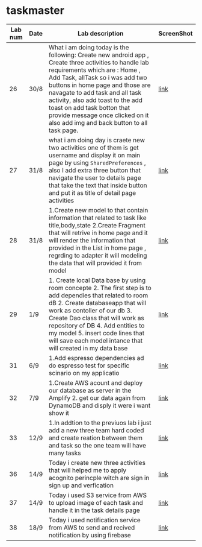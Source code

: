 # taskmaster



Lab num|Date|Lab description|ScreenShot
---|---|---|---
26|30/8|What i am doing today is the following: Create new android app , Create three activities to handle lab requirements which are : Home , Add Task, allTask so i was add two buttons in home page and those are navagate to add task and all task activity, also add toast to the add toast on add task botton that provide message once clicked on it also add img and back button to all task page.|[link](./Screenshot1.md)
27|31/8|what i am doing day is craete new two activities one of them is get username and display it on main page by using `SharedPreferences` , also I add extra three button that navigate the user to details page that take the text that inside button and put it as title of detail page activities|[link](./Screenshot2.md)
28|31/8| 1.Create new model to that contain information that related to task like title,body,state 2.Create Fragment that will retrive in home page and it will render the information that provided in the List in home page , regrding to adapter it will modeling the data that will provided it from model|[link](./Screenshot3.md)
29|1/9|1. Create local Data base by using room concepte 2. The first step is to add dependies that related to room dB 2. Create databaseapp that will work as contoller of our db 3. Create Dao class that will work as repository of DB 4. Add entities to my  model 5. insert code lines that will save each model intance that will created in my data base |[link](./Screenshot4.md)
31|6/9|1.Add espresso dependencies ad do espresso test for specific scinario on my applicatio|[link](./Screenshot4.md)|
32|7/9| 1.Create AWS acount and deploy our database as server in the Amplify 2. get our data again from DynamoDB and disply it were i want show it|[link](./Screenshot5.md)
33|12/9| 1.In addtion to the previuos lab i just add a new three team hard coded and create reation between them and task so the one team will have many tasks|[link](./Screenshot6.md)
36|14/9| Today i create new three activities that will helped me to apply acognito perincple witch are sign in sign up and verfication|[link](./Screenshot7.md)
37|14/9| Today  i used S3 service from AWS to upload image of each task and handle it in the task details page |[link](./Screenshot7.md)
38|18/9| Today  i used notification service from AWS to send and recived notification by using firebase  |[link](./Screenshot8.md)

